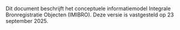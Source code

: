 Dit document beschrijft het conceptuele informatiemodel Integrale Bronregistratie Objecten (IMIBRO). Deze versie is vastgesteld op 23 september 2025.
